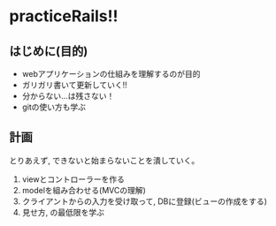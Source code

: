 # practiceRails!!

## はじめに(目的)
- webアプリケーションの仕組みを理解するのが目的
- ガリガリ書いて更新していく!!
- 分からない...は残さない！
- gitの使い方も学ぶ

## 計画
とりあえず, できないと始まらないことを潰していく。

1. viewとコントローラーを作る
2. modelを組み合わせる(MVCの理解)
3. クライアントからの入力を受け取って, DBに登録(ビューの作成をする)
4. 見せ方, の最低限を学ぶ
